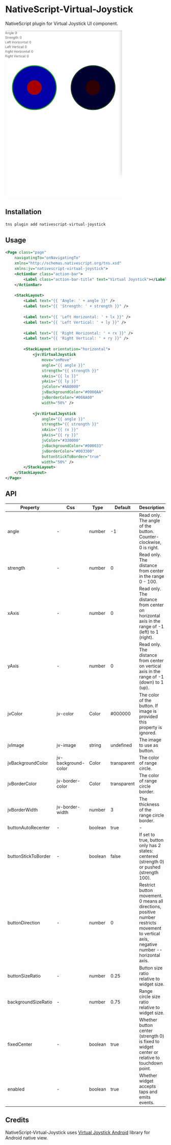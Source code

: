 # NativeScript-Virtual-Joystick

NativeScript plugin for Virtual Joystick UI component.

![screenshot](screenshots/demo.gif)

## Installation
```javascript
tns plugin add nativescript-virtual-joystick
```

## Usage

```xml
<Page class="page"
	navigatingTo="onNavigatingTo"
	xmlns="http://schemas.nativescript.org/tns.xsd"
	xmlns:jv="nativescript-virtual-joystick">
	<ActionBar class="action-bar">
		<Label class="action-bar-title" text="Virtual Joystick"></Label>
	</ActionBar>

	<StackLayout>
		<Label text="{{ 'Angle: ' + angle }}" />
		<Label text="{{ 'Strength: ' + strength }}" />

		<Label text="{{ 'Left Horizontal: ' + lx }}" />
		<Label text="{{ 'Left Vertical: ' + ly }}" />

		<Label text="{{ 'Right Horizontal: ' + rx }}" />
		<Label text="{{ 'Right Vertical: ' + ry }}" />

		<StackLayout orientation="horizontal">
			<jv:VirtualJoystick
				move="onMove"
				angle="{{ angle }}"
				strength="{{ strength }}"
				xAxis="{{ lx }}"
				yAxis="{{ ly }}"
				jvColor="#AA0000"
				jvBackgroundColor="#0000AA"
				jvBorderColor="#00AA00"
				width="50%" />

			<jv:VirtualJoystick
				angle="{{ angle }}"
				strength="{{ strength }}"
				xAxis="{{ rx }}"
				yAxis="{{ ry }}"
				jvColor="#330000"
				jvBackgroundColor="#000033"
				jvBorderColor="#003300"
				buttonStickToBorder="true"
				width="50%" />
		</StackLayout>
	</StackLayout>
</Page>
```

## API

| Property | Css | Type | Default | Description |
| --- | --- | --- | --- | --- |
| angle | - | number | -1 | Read only. The angle of the button. Counter-clockwise, 0 is right. |
| strength | - | number | 0 | Read only. The distance from center in the range 0 - 100. |
| xAxis | - | number | 0 | Read only. The distance from center on horizontal axis in the range of -1 (left) to 1 (right). |
| yAxis | - | number | 0 | Read only. The distance from center on vertical axis in the range of -1 (down) to 1 (up). |
| jvColor | jv-color | Color | #000000 | The color of the button. If image is provided this property is ignored. |
| jvImage | jv-image | string | undefined | The image to use as button. |
| jvBackgroundColor | jv-background-color | Color | transparent | The color of range circle. |
| jvBorderColor | jv-border-color | Color | transparent | The color of range circle border. |
| jvBorderWidth | jv-border-width | number | 3 | The thickness of the range circle border. |
| buttonAutoRecenter | - | boolean | true | - |
| buttonStickToBorder | - | boolean | false | If set to true, button only has 2 states: centered (strength 0) or pushed (strength 100). |
| buttonDirection | - | number | 0 | Restrict button movement. 0 means all directions, positive number restricts movement to vertical axis, negative number -- horizontal axis. |
| buttonSizeRatio | - | number | 0.25 | Button size ratio relative to widget size. |
| backgroundSizeRatio | - | number | 0.75 | Range circle size ratio relative to widget size. |
| fixedCenter | - | boolean | true | Whether button center (strength 0) is fixed to widget center or relative to touchdown point. |
| enabled | - | boolean | true | Whether widget accepts taps and emits events. |

## Credits

NativeScript-Virtual-Joystick uses [Virtual Joystick Android](https://github.com/controlwear/virtual-joystick-android) library for Android native view.
